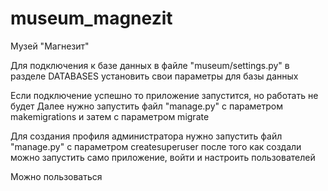 # museum_magnezit
Музей "Магнезит"

Для подключения к базе данных в файле "museum/settings.py" в разделе DATABASES установить свои параметры для базы данных

Если подключение успешно то приложение запустится, но работать не будет
Далее нужно запустить файл "manage.py" с параметром makemigrations и затем с параметром migrate

Для создания профиля администратора нужно запустить файл "manage.py" с параметром createsuperuser
после того как создали можно запустить само приложение, войти и настроить пользователей

Можно пользоваться
